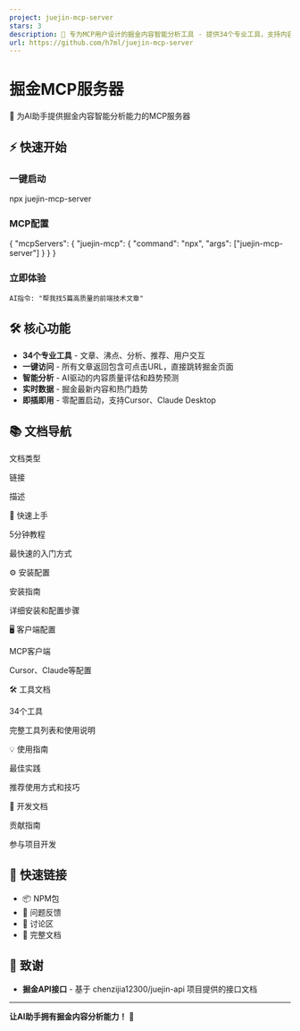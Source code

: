 ```yaml
---
project: juejin-mcp-server
stars: 3
description: 🚀 专为MCP用户设计的掘金内容智能分析工具 - 提供34个专业工具，支持内容获取、智能推荐、趋势分析和用户交互
url: https://github.com/h7ml/juejin-mcp-server
---
```


掘金MCP服务器
========

🚀 为AI助手提供掘金内容智能分析能力的MCP服务器

⚡ 快速开始
------

### 一键启动

npx juejin-mcp-server

### MCP配置

{
  "mcpServers": {
    "juejin-mcp": {
      "command": "npx",
      "args": \["juejin-mcp-server"\]
    }
  }
}

### 立即体验

```
AI指令: "帮我找5篇高质量的前端技术文章"
```

🛠️ 核心功能
--------

-   **34个专业工具** - 文章、沸点、分析、推荐、用户交互
-   **一键访问** - 所有文章返回包含可点击URL，直接跳转掘金页面
-   **智能分析** - AI驱动的内容质量评估和趋势预测
-   **实时数据** - 掘金最新内容和热门趋势
-   **即插即用** - 零配置启动，支持Cursor、Claude Desktop

📚 文档导航
-------

文档类型

链接

描述

🚀 快速上手

5分钟教程

最快速的入门方式

⚙️ 安装配置

安装指南

详细安装和配置步骤

🖥️ 客户端配置

MCP客户端

Cursor、Claude等配置

🛠️ 工具文档

34个工具

完整工具列表和使用说明

💡 使用指南

最佳实践

推荐使用方式和技巧

🔧 开发文档

贡献指南

参与项目开发

🔗 快速链接
-------

-   📦 NPM包
-   🐛 问题反馈
-   💬 讨论区
-   📖 完整文档

🙏 致谢
-----

-   **掘金API接口** - 基于 chenzijia12300/juejin-api 项目提供的接口文档

* * *

**让AI助手拥有掘金内容分析能力！** 🚀
